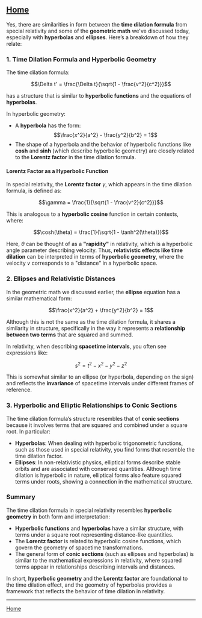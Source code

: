 [Home](https://t2m.io/VwvDcuw)
---

Yes, there are similarities in form between the **time dilation formula** from special relativity and some of the **geometric math** we've discussed today, especially with **hyperbolas** and **ellipses**. Here’s a breakdown of how they relate:

### 1. **Time Dilation Formula and Hyperbolic Geometry**

The time dilation formula:

$$\Delta t' = \frac{\Delta t}{\sqrt{1 - \frac{v^2}{c^2}}}$$

has a structure that is similar to **hyperbolic functions** and the equations of **hyperbolas**. 

In hyperbolic geometry:
- A **hyperbola** has the form:
  $$\frac{x^2}{a^2} - \frac{y^2}{b^2} = 1$$
- The shape of a hyperbola and the behavior of hyperbolic functions like **cosh** and **sinh** (which describe hyperbolic geometry) are closely related to the **Lorentz factor** in the time dilation formula.

#### Lorentz Factor as a Hyperbolic Function

In special relativity, the **Lorentz factor** $\gamma$, which appears in the time dilation formula, is defined as:

$$\gamma = \frac{1}{\sqrt{1 - \frac{v^2}{c^2}}}$$

This is analogous to a **hyperbolic cosine** function in certain contexts, where:

$$\cosh(\theta) = \frac{1}{\sqrt{1 - \tanh^2(\theta)}}$$

Here, $\theta$ can be thought of as a **"rapidity"** in relativity, which is a hyperbolic angle parameter describing velocity. Thus, **relativistic effects like time dilation** can be interpreted in terms of **hyperbolic geometry**, where the velocity $v$ corresponds to a "distance" in a hyperbolic space.

### 2. **Ellipses and Relativistic Distances**

In the geometric math we discussed earlier, the **ellipse** equation has a similar mathematical form:

$$\frac{x^2}{a^2} + \frac{y^2}{b^2} = 1$$

Although this is not the same as the time dilation formula, it shares a similarity in structure, specifically in the way it represents a **relationship between two terms** that are squared and summed.

In relativity, when describing **spacetime intervals**, you often see expressions like:

$$s^2 = t^2 - x^2 - y^2 - z^2$$

This is somewhat similar to an ellipse (or hyperbola, depending on the sign) and reflects the **invariance** of spacetime intervals under different frames of reference.

### 3. **Hyperbolic and Elliptic Relationships to Conic Sections**

The time dilation formula’s structure resembles that of **conic sections** because it involves terms that are squared and combined under a square root. In particular:
- **Hyperbolas**: When dealing with hyperbolic trigonometric functions, such as those used in special relativity, you find forms that resemble the time dilation factor.
- **Ellipses**: In non-relativistic physics, elliptical forms describe stable orbits and are associated with conserved quantities. Although time dilation is hyperbolic in nature, elliptical forms also feature squared terms under roots, showing a connection in the mathematical structure.

### Summary

The time dilation formula in special relativity resembles **hyperbolic geometry** in both form and interpretation:
- **Hyperbolic functions** and **hyperbolas** have a similar structure, with terms under a square root representing distance-like quantities.
- The **Lorentz factor** is related to hyperbolic cosine functions, which govern the geometry of spacetime transformations.
- The general form of **conic sections** (such as ellipses and hyperbolas) is similar to the mathematical expressions in relativity, where squared terms appear in relationships describing intervals and distances.

In short, **hyperbolic geometry** and the **Lorentz factor** are foundational to the time dilation effect, and the geometry of hyperbolas provides a framework that reflects the behavior of time dilation in relativity.


---

[Home](https://t2m.io/VwvDcuw)
